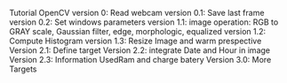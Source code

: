 Tutorial OpenCV
version 0: Read webcam
version 0.1: Save last frame
version 0.2: Set windows parameters
version 1.1: image operation: RGB to GRAY scale, Gaussian filter, edge, morphologic,      equalized
version 1.2: Compute Histogram
version 1.3: Resize Image and warm prespective
Version 2.1: Define target
Version 2.2: integrate Date and Hour in image
Version 2.3: Information UsedRam and charge batery
Version 3.0: More Targets